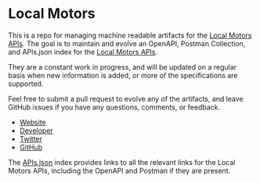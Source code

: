 # Local MotorsThis is a repo for managing machine readable artifacts for the [Local Motors APIs](https://localmotors.com/). The goal is to maintain and evolve an OpenAPI, Postman Collection, and APIs.json index for the [Local Motors APIs](https://localmotors.com/).They are a constant work in progress, and will be updated on a regular basis when new information is added, or more of the specifications are supported.Feel free to submit a pull request to evolve any of the artifacts, and leave GitHub issues if you have any questions, comments, or feedback.- [Website](https://localmotors.com/)- [Developer](https://localmotors.com/)- [Twitter](https://twitter.com/localmotors)- [GitHub](https://github.com/localmotors)The [APIs.json](https://github.com/api-evangelist/local-motors/blob/master/apis.json) index provides links to all the relevant links for the Local Motors APIs, including the OpenAPI and Postman if they are present.